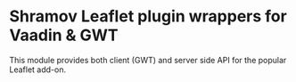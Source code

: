 # Shramov Leaflet plugin wrappers for Vaadin & GWT

This module provides both client (GWT) and server side API for the popular Leaflet add-on.

